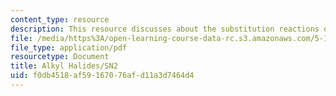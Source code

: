 ```yaml
---
content_type: resource
description: This resource discusses about the substitution reactions of SN2.
file: /media/https%3A/open-learning-course-data-rc.s3.amazonaws.com/5-12-organic-chemistry-i-spring-2003/f0db4518af59167076afd11a3d7464d4_09.pdf
file_type: application/pdf
resourcetype: Document
title: Alkyl Halides/SN2
uid: f0db4518-af59-1670-76af-d11a3d7464d4
---
```

